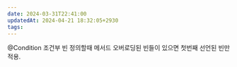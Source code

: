 ```yaml
---
date: 2024-03-31T22:41:00
updatedAt: 2024-04-21 18:32:05+2930
tags: 
---
```

@Condition 조건부 빈 정의할때 메서드 오버로딩된 빈들이 있으면 첫번째 선언된 빈만 적용.
